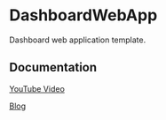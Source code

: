 # DashboardWebApp

Dashboard web application template.

## Documentation

[YouTube Video](https://www.youtube.com/watch?v=o6wQ8zAkLxc)

[Blog](https://blog.streamlit.io/streamlit-app-starter-kit-how-to-build-apps-faster/)
